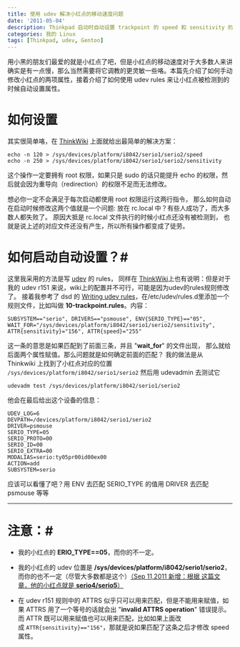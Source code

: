 ```yaml
---
title: 使用 udev 解决小红点的移动速度问题
date: '2011-05-04'
description: Thinkpad 启动时自动设置 trackpoint 的 speed 和 sensitivity 的完美解决
categories: 我的 Linux
tags: [Thinkpad, udev, Gentoo]
---
```

用小黑的朋友们最爱的就是小红点了吧，但是小红点的移动速度对于大多数人来讲确实是有一点慢，那么当然需要将它调教的更灵敏一些咯。本篇先介绍了如何手动修改小红点的两项属性，接着介绍了如何使用 udev rules 来让小红点被检测到的时候自动设置属性。

# 如何设置 #

其实很简单咯，在 [ThinkWiki][] 上面就给出最简单的解决方案：

```
echo -n 120 > /sys/devices/platform/i8042/serio1/serio2/speed
echo -n 250 > /sys/devices/platform/i8042/serio1/serio2/sensitivity
```

这个操作一定要拥有 root 权限，如果只是 sudo 的话只能提升 echo 的权限，然后就会因为重导向（redirection）的权限不足而无法修改。

想必你一定不会满足于每次启动都使用 root 权限运行这两行指令，
那么如何自动在启动时候修改这两个值就是一个问题:
放在 rc.local 中？有些人成功了，而大多数人都失败了。
原因大抵是 rc.local 文件执行的时候小红点还没有被检测到，
也就是说上述的对应文件还没有产生，所以所有操作都变成了徒劳。

# 如何启动自动设置？#

这里我采用的方法是写 [udev][] 的 rules，
同样在 [ThinkWiki][]上也有说明：但是对于我的 udev r151 来说，wiki上的配置并不可行，可能是因为udev的rules规则修改了。
接着我参考了 dsd 的 [Writing udev rules][rules]，在/etc/udev/rules.d里添加一个规则文件，比如叫做 __10-trackpoint.rules__。内容：

```
SUBSYSTEM=="serio", DRIVERS=="psmouse", ENV{SERIO_TYPE}=="05", WAIT_FOR="/sys/devices/platform/i8042/serio1/serio2/sensitivity", ATTR{sensitivity}="156", ATTR{speed}="255"
```

这一条的意思是如果匹配到了前面三条，并且 "__wait_for__" 的文件出现，
那么就给后面两个属性赋值。那么问题就是如何确定前面的匹配？
我的做法是从 Thinkwiki 上找到了小红点对应的位置
`/sys/devices/platform/i8042/serio1/serio2` 
然后用 udevadmin 去测试它

```
udevadm test /sys/devices/platform/i8042/serio1/serio2
```

他会在最后给出这个设备的信息：

```
UDEV_LOG=6
DEVPATH=/devices/platform/i8042/serio1/serio2
DRIVER=psmouse
SERIO_TYPE=05
SERIO_PROTO=00
SERIO_ID=00
SERIO_EXTRA=00
MODALIAS=serio:ty05pr00id00ex00
ACTION=add
SUBSYSTEM=serio
```

应该可以看懂了吧？用 ENV 去匹配 SERIO_TYPE 的值用 DRIVER 去匹配 psmouse 等等

----

# 注意：#

* 我的小红点的 __ERIO_TYPE==05__，而你的不一定。

* 我的小红点的 udev 位置是 __/sys/devices/platform/i8042/serio1/serio2__，而你的也不一定（尽管大多数都是这个）<ins datetime="2011-09-11T06:33:36+00:00">（Sep 11,2011 新增：根据 [这篇文章][1]，他的小红点就是 __serio4/serio5__）

* 在 udev r151 规则中的 ATTRS 似乎只可以用来匹配，但是不能用来赋值，如果 ATTRS 用了一个等号的话就会出 "__invalid ATTRS operation__" 错误提示。而 ATTR 既可以用来赋值也可以用来匹配，比如如果上面改成 `ATTR{sensitivity}=="156"`，那就是说如果匹配了这条之后才修改 speed 属性。

[ThinkWiki]: http://www.thinkwiki.org/wiki/How_to_configure_the_TrackPoint#Sensitivity_.26_Speed "Sensitivity and Speed"
[udev]: http://en.wikipedia.org/wiki/Udev "the device manager for the Linux kernel"
[rules]: http://www.reactivated.net/writing_udev_rules.html "writing udev rules"
[1]: http://renkai.org/2011/08/linux%E4%B8%8Bthinkpad%E5%B0%8F%E7%BA%A2%E7%82%B9%E7%9A%84%E9%80%9F%E5%BA%A6%E5%92%8C%E7%81%B5%E6%95%8F%E5%BA%A6%E8%AE%BE%E7%BD%AE/ "linux下thinkpad小红点的速度和灵敏度设置"